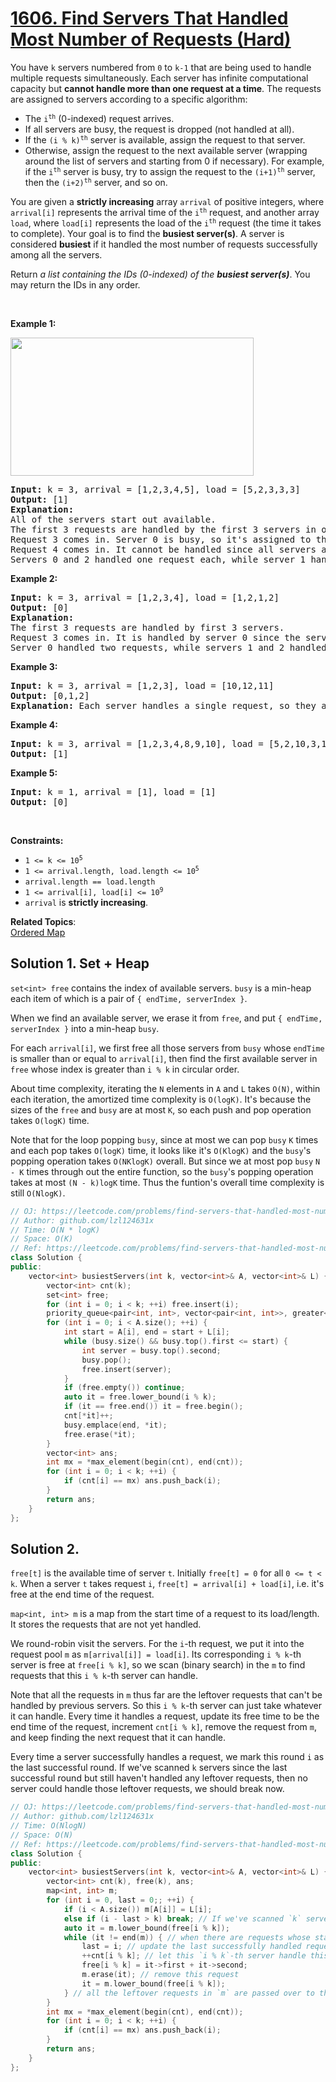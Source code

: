 # [1606. Find Servers That Handled Most Number of Requests (Hard)](https://leetcode.com/problems/find-servers-that-handled-most-number-of-requests/)

<p>You have <code>k</code> servers numbered from <code>0</code> to <code>k-1</code> that are being used to handle multiple requests simultaneously. Each server has infinite computational capacity but <strong>cannot handle more than one request at a time</strong>. The requests are assigned to servers according to a specific algorithm:</p>

<ul>
	<li>The <code>i<sup>th</sup></code> (0-indexed) request arrives.</li>
	<li>If all servers are busy, the request is dropped (not handled at all).</li>
	<li>If the <code>(i % k)<sup>th</sup></code> server is available, assign the request to that server.</li>
	<li>Otherwise, assign the request to the next available server (wrapping around the list of servers and starting from 0 if necessary). For example, if the <code>i<sup>th</sup></code> server is busy, try to assign the request to the <code>(i+1)<sup>th</sup></code> server, then the <code>(i+2)<sup>th</sup></code> server, and so on.</li>
</ul>

<p>You are given a <strong>strictly increasing</strong> array <code>arrival</code> of positive integers, where <code>arrival[i]</code> represents the arrival time of the <code>i<sup>th</sup></code> request, and another array <code>load</code>, where <code>load[i]</code> represents the load of the <code>i<sup>th</sup></code> request (the time it takes to complete). Your goal is to find the <strong>busiest server(s)</strong>. A server is considered <strong>busiest</strong> if it handled the most number of requests successfully among all the servers.</p>

<p>Return <em>a list containing the IDs (0-indexed) of the <strong>busiest server(s)</strong></em>. You may return the IDs in any order.</p>

<p>&nbsp;</p>
<p><strong>Example 1:</strong></p>
<img alt="" src="https://assets.leetcode.com/uploads/2020/09/08/load-1.png" style="width: 389px; height: 221px;">
<pre><strong>Input:</strong> k = 3, arrival = [1,2,3,4,5], load = [5,2,3,3,3] 
<strong>Output:</strong> [1] 
<strong>Explanation:</strong>
All of the servers start out available.
The first 3 requests are handled by the first 3 servers in order.
Request 3 comes in. Server 0 is busy, so it's assigned to the next available server, which is 1.
Request 4 comes in. It cannot be handled since all servers are busy, so it is dropped.
Servers 0 and 2 handled one request each, while server 1 handled two requests. Hence server 1 is the busiest server.
</pre>

<p><strong>Example 2:</strong></p>

<pre><strong>Input:</strong> k = 3, arrival = [1,2,3,4], load = [1,2,1,2]
<strong>Output:</strong> [0]
<strong>Explanation:</strong>
The first 3 requests are handled by first 3 servers.
Request 3 comes in. It is handled by server 0 since the server is available.
Server 0 handled two requests, while servers 1 and 2 handled one request each. Hence server 0 is the busiest server.
</pre>

<p><strong>Example 3:</strong></p>

<pre><strong>Input:</strong> k = 3, arrival = [1,2,3], load = [10,12,11]
<strong>Output:</strong> [0,1,2]
<strong>Explanation: </strong>Each server handles a single request, so they are all considered the busiest.
</pre>

<p><strong>Example 4:</strong></p>

<pre><strong>Input:</strong> k = 3, arrival = [1,2,3,4,8,9,10], load = [5,2,10,3,1,2,2]
<strong>Output:</strong> [1]
</pre>

<p><strong>Example 5:</strong></p>

<pre><strong>Input:</strong> k = 1, arrival = [1], load = [1]
<strong>Output:</strong> [0]
</pre>

<p>&nbsp;</p>
<p><strong>Constraints:</strong></p>

<ul>
	<li><code>1 &lt;= k &lt;= 10<sup>5</sup></code></li>
	<li><code>1 &lt;= arrival.length, load.length &lt;= 10<sup>5</sup></code></li>
	<li><code>arrival.length == load.length</code></li>
	<li><code>1 &lt;= arrival[i], load[i] &lt;= 10<sup>9</sup></code></li>
	<li><code>arrival</code> is <strong>strictly increasing</strong>.</li>
</ul>


**Related Topics**:  
[Ordered Map](https://leetcode.com/tag/ordered-map/)

## Solution 1. Set + Heap

`set<int> free` contains the index of available servers. `busy` is a min-heap each item of which is a pair of `{ endTime, serverIndex }`.

When we find an available server, we erase it from `free`, and put `{ endTime, serverIndex }` into a min-heap `busy`.

For each `arrival[i]`, we first free all those servers from `busy` whose `endTime` is smaller than or equal to `arrival[i]`, then find the first available server in `free` whose index is greater than `i % k` in circular order.

About time complexity, iterating the `N` elements in `A` and `L` takes `O(N)`, within each iteration, the amortized time complexity is `O(logK)`. It's because the sizes of the `free` and `busy` are at most `K`, so each push and pop operation takes `O(logK)` time.

Note that for the loop popping `busy`, since at most we can pop `busy` `K` times and each pop takes `O(logK)` time, it looks like it's `O(KlogK)` and the `busy`'s popping operation takes `O(NKlogK)` overall. But since we at most pop `busy` `N - K` times through out the entire function, so the `busy`'s popping operation takes at most `(N - k)logK` time. Thus the funtion's overall time complexity is still `O(NlogK)`.

```cpp
// OJ: https://leetcode.com/problems/find-servers-that-handled-most-number-of-requests/
// Author: github.com/lzl124631x
// Time: O(N * logK)
// Space: O(K)
// Ref: https://leetcode.com/problems/find-servers-that-handled-most-number-of-requests/discuss/876793/Java-O(nlogn)-use-both-TreeSet-and-PriorityQueue
class Solution {
public:
    vector<int> busiestServers(int k, vector<int>& A, vector<int>& L) {
        vector<int> cnt(k);
        set<int> free;
        for (int i = 0; i < k; ++i) free.insert(i);
        priority_queue<pair<int, int>, vector<pair<int, int>>, greater<>> busy; // endTime, serverIndex
        for (int i = 0; i < A.size(); ++i) {
            int start = A[i], end = start + L[i];
            while (busy.size() && busy.top().first <= start) {
                int server = busy.top().second;
                busy.pop();
                free.insert(server);
            }
            if (free.empty()) continue;
            auto it = free.lower_bound(i % k);
            if (it == free.end()) it = free.begin();
            cnt[*it]++;
            busy.emplace(end, *it);
            free.erase(*it);
        }
        vector<int> ans;
        int mx = *max_element(begin(cnt), end(cnt));
        for (int i = 0; i < k; ++i) {
            if (cnt[i] == mx) ans.push_back(i);
        }
        return ans;
    }
};
```

## Solution 2.

`free[t]` is the available time of server `t`. Initially `free[t] = 0` for all `0 <= t < k`. When a server `t` takes request `i`, `free[t] = arrival[i] + load[i]`, i.e. it's free at the end time of the request.

`map<int, int> m` is a map from the start time of a request to its load/length. It stores the requests that are not yet handled.

We round-robin visit the servers. For the `i`-th request, we put it into the request pool `m` as `m[arrival[i]] = load[i]`. Its corresponding `i % k`-th server is free at `free[i % k]`, so we scan (binary search) in the `m` to find requests that this `i % k`-th server can handle.

Note that all the requests in `m` thus far are the leftover requests that can't be handled by previous servers. So this `i % k`-th server can just take whatever it can handle. Every time it handles a request, update its free time to be the end time of the request, increment `cnt[i % k]`, remove the request from `m`, and keep finding the next request that it can handle.

Every time a server successfully handles a request, we mark this round `i` as the last successful round. If we've scanned `k` servers since the last successful round but still haven't handled any leftover requests, then no server could handle those leftover requests, we should break now.

```cpp
// OJ: https://leetcode.com/problems/find-servers-that-handled-most-number-of-requests/
// Author: github.com/lzl124631x
// Time: O(NlogN)
// Space: O(N)
// Ref: https://leetcode.com/problems/find-servers-that-handled-most-number-of-requests/discuss/876998/C%2B%2B-Map
class Solution {
public:
    vector<int> busiestServers(int k, vector<int>& A, vector<int>& L) {
        vector<int> cnt(k), free(k), ans;
        map<int, int> m;
        for (int i = 0, last = 0;; ++i) {
            if (i < A.size()) m[A[i]] = L[i];
            else if (i - last > k) break; // If we've scanned `k` servers since the last time we handle a request, but still haven't handled any leftover requests, then no server could handle those leftover requests, break.
            auto it = m.lower_bound(free[i % k]);
            while (it != end(m)) { // when there are requests whose start times are greater than or equal to the free time of server `i % k`
                last = i; // update the last successfully handled request.
                ++cnt[i % k]; // let this `i % k`-th server handle this request.
                free[i % k] = it->first + it->second;
                m.erase(it); // remove this request
                it = m.lower_bound(free[i % k]);
            } // all the leftover requests in `m` are passed over to the next server to handle
        }
        int mx = *max_element(begin(cnt), end(cnt));
        for (int i = 0; i < k; ++i) {
            if (cnt[i] == mx) ans.push_back(i);
        }
        return ans;
    }
};
```